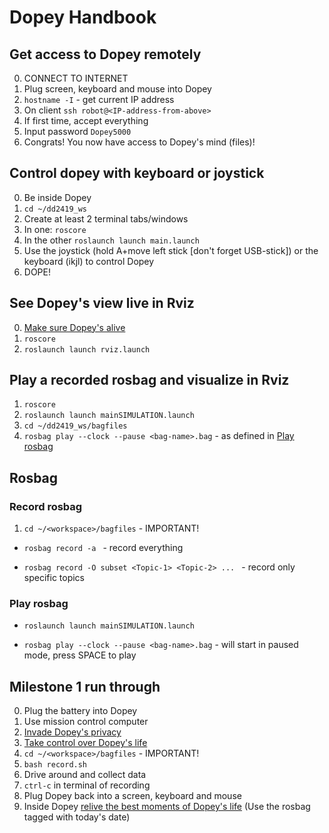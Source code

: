 # Dopey Handbook

## Get access to Dopey remotely

0. CONNECT TO INTERNET
1. Plug screen, keyboard and mouse into Dopey
2. `hostname -I` - get current IP address
3. On client `ssh robot@<IP-address-from-above>` 
4. If first time, accept everything
5. Input password `Dopey5000`
6. Congrats! You now have access to Dopey's mind (files)!


## Control dopey with keyboard or joystick
0. Be inside Dopey
1. `cd ~/dd2419_ws`
2. Create at least 2 terminal tabs/windows
3. In one: `roscore`
4. In the other `roslaunch launch main.launch`
5. Use the joystick (hold A+move left stick [don't forget USB-stick]) or the keyboard (ikjl) to control Dopey
6. DOPE! 

## See Dopey's view live in Rviz
0. [Make sure Dopey's alive](#control-dopey-with-keyboard-or-joystick)
1. `roscore`
2. `roslaunch launch rviz.launch`

## Play a recorded rosbag and visualize in Rviz

1. `roscore`
2. `roslaunch launch mainSIMULATION.launch`
3. `cd ~/dd2419_ws/bagfiles`
4. `rosbag play --clock --pause <bag-name>.bag` - as defined in [Play rosbag](#play-rosbag)

## Rosbag
### Record rosbag

1. `cd ~/<workspace>/bagfiles` - IMPORTANT!

-  `rosbag record -a ` - record everything


-  `rosbag record -O subset <Topic-1> <Topic-2> ... ` - record only specific topics

### Play rosbag

- `roslaunch launch mainSIMULATION.launch`
  
- `rosbag play --clock --pause <bag-name>.bag` - will start in paused mode, press SPACE to play


## Milestone 1 run through

0. Plug the battery into Dopey
1. Use mission control computer
2. [Invade Dopey's privacy](#get-access-to-dopey-remotely)
3. [Take control over Dopey's life](#control-dopey-with-keyboard-or-joystick)
4. `cd ~/<workspace>/bagfiles` - IMPORTANT!
5. `bash record.sh`
6. Drive around and collect data
7. `ctrl-c` in terminal of recording
8. Plug Dopey back into a screen, keyboard and mouse
9. Inside Dopey [relive the best moments of Dopey's life](#play-a-recorded-rosbag-and-visualize-in-rviz) (Use the rosbag tagged with today's date)
